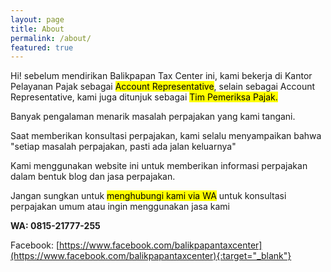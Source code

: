 ```yaml
---
layout: page
title: About
permalink: /about/
featured: true
---
```

Hi! sebelum mendirikan Balikpapan Tax Center ini, kami bekerja di Kantor Pelayanan Pajak sebagai <mark>Account Representative</mark>, selain sebagai Account Representative, kami juga ditunjuk sebagai <mark>Tim Pemeriksa Pajak.</mark>

Banyak pengalaman menarik masalah perpajakan yang kami tangani.

Saat memberikan konsultasi perpajakan, kami selalu menyampaikan bahwa "setiap masalah perpajakan, pasti ada jalan keluarnya"

Kami menggunakan website ini untuk memberikan informasi perpajakan dalam bentuk blog dan jasa perpajakan.

Jangan sungkan untuk <mark>menghubungi kami via WA</mark> untuk konsultasi perpajakan umum atau ingin menggunakan jasa kami

**WA: 0815-21777-255**

Facebook: [https://www.facebook.com/balikpapantaxcenter](https://www.facebook.com/balikpapantaxcenter){:target="_blank"}
